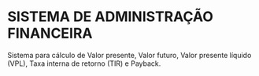 # SISTEMA DE ADMINISTRAÇÃO FINANCEIRA

Sistema para cálculo de Valor presente, Valor futuro, Valor presente líquido (VPL), Taxa interna de retorno (TIR) e Payback.
